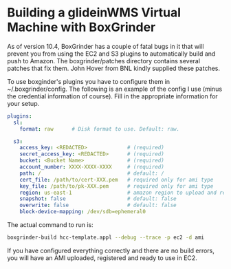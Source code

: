 # Building a glideinWMS Virtual Machine with BoxGrinder

As of version 10.4, BoxGrinder has a couple of fatal bugs in it that will 
prevent you from using the EC2 and S3 plugins to automatically build and push to
Amazon.  The boxgrinder/patches directory contains several patches that fix 
them.  John Hover from BNL kindly supplied these patches.

To use boxginder's plugins you have to configure them in ~/.boxgrinder/config.
The following is an example of the config I use (minus the credential 
information of course).  Fill in the appropriate information for your setup.

```yaml
plugins:
  sl:
    format: raw      # Disk format to use. Default: raw.

  s3:
    access_key: <REDACTED>             # (required)
    secret_access_key: <REDACTED>      # (required)
    bucket: <Bucket Name>              # (required)
    account_number: XXXX-XXXX-XXXX     # (required)
    path: /                            # default: /
    cert_file: /path/to/cert-XXX.pem   # required only for ami type
    key_file: /path/to/pk-XXX.pem      # required only for ami type
    region: us-east-1                  # amazon region to upload and register amis in; default: us-east-1
    snapshot: false                    # default: false
    overwrite: false                   # default: false
    block-device-mapping: /dev/sdb=ephemeral0
```

The actual command to run is:

```bash
boxgrinder-build hcc-template.appl --debug --trace -p ec2 -d ami
```

If you have configured everything correctly and there are no build errors, you 
will have an AMI uploaded, registered and ready to use in EC2.

